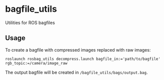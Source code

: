# bagfile_utils
Utilities for ROS bagfiles

## Usage

To create a bagfile with compressed images replaced with raw images:
```
roslaunch rosbag_utils decompress.launch bagfile_in:='path/to/bagfile' rgb_topic:=/camera/image_raw
```
The output bagfile will be created in `/bagfile_utils/bags/output.bag`.